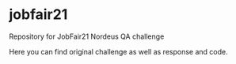 # jobfair21
Repository for JobFair21 Nordeus QA challenge

Here you can find original challenge as well as response and code.
